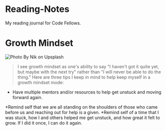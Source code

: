 # **Reading-Notes**
My reading journal for Code Fellows.

# **Growth Mindset**
![Photo By Nik on Upsplash](https://user-images.githubusercontent.com/144070825/267103992-bd6158e3-d696-47c6-a74a-660d16907209.jpg)
>I see growth mindset as one's ability to say "I haven't got it quite yet, but maybe with the next try" rather than "I will never be able to do the thing." Here are three tips I keep in mind to help keep myself in a growth mindset mode:
>
* Have multiple mentors and/or resources to help get unstuck and moving forward again.

*Remind self that we are all standing on the shoulders of those who came before us and reaching out for help is a given.
*Remind self of a time that I was stuck, how I and others helped me get unstuck, and how great it felt to grow. If I did it once, I can do it again. 
